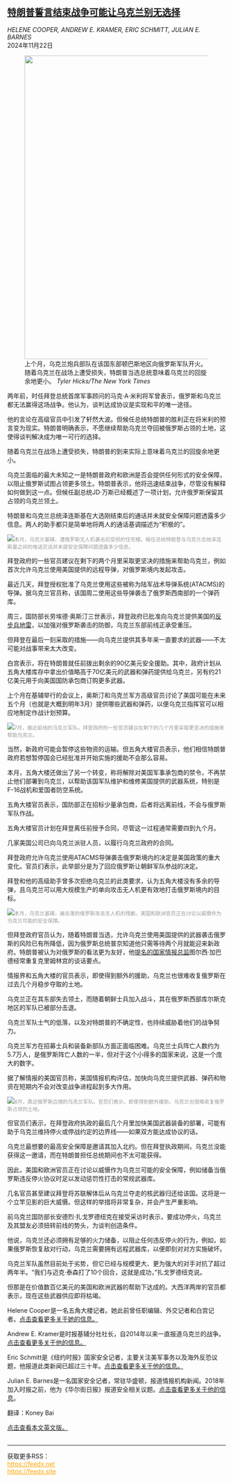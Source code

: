 <!--1732248422000-->
[特朗普誓言结束战争可能让乌克兰别无选择](https://cn.nytimes.com/world/20241122/trump-russia-ukraine-war/)
------

<address>HELENE COOPER, ANDREW E. KRAMER, ERIC SCHMITT, JULIAN E. BARNES</address><time pudate="2024-11-22 11:49:35" datetime="2024-11-22 11:49:35">2024年11月22日</time><figure><img src="https://images.weserv.nl/?url=static01.nyt.com/images/2024/11/21/multimedia/21dc-ukraine-military-vzjq/21dc-ukraine-military-vzjq-master1050.jpg" width="1050" height="700"><figcaption>上个月，乌克兰炮兵部队在该国东部顿巴斯地区向俄罗斯军队开火。随着乌克兰在战场上遭受损失，特朗普当选总统意味着乌克兰的回旋余地更小。 <cite>Tyler Hicks/The New York Times</cite></figcaption></figure><section><p>两年前，时任拜登总统首席军事顾问的马克·A·米利将军曾表示，俄罗斯和乌克兰都无法赢得这场战争。他认为，谈判达成协议是实现和平的唯一途径。</p><p>他的言论在高级官员中引发了轩然大波。但候任总统特朗普的胜利正在将米利的预言变为现实。特朗普明确表示，不愿继续帮助乌克兰夺回被俄罗斯占领的土地，这使得谈判解决成为唯一可行的选择。</p><p>随着乌克兰在战场上遭受损失，特朗普的到来实际上意味着乌克兰的回旋余地更小。</p><p>乌克兰面临的最大未知之一是特朗普政府和欧洲是否会提供任何形式的安全保障，以阻止俄罗斯试图占领更多领土。特朗普表示，他将迅速结束战争，尽管没有解释如何做到这一点。但候任副总统JD·万斯已经概述了一项计划，允许俄罗斯保留其占领的乌克兰领土。</p><p>特朗普和乌克兰总统泽连斯基在大选刚结束后的通话并未就安全保障问题透露多少信息。两人的助手都只是简单地将两人的通话基调描述为“积极的”。</p><p><img src="https://images.weserv.nl/?url=static01.nyt.com/images/2024/11/21/multimedia/21dc-ukraine-military2-lkmw/21dc-ukraine-military2-lkmw-master1050.jpg"><small style="color: #999;">本月，乌克兰基辅，遭俄罗斯无人机袭击后受损的住宅楼。候任总统特朗普与乌克兰总统泽连斯基之间的电话交谈并未就安全保障问题透露多少信息。</small></p><p>拜登政府的一些官员建议在剩下的两个月里采取更坚决的措施来帮助乌克兰，例如首次允许乌克兰使用美国提供的远程导弹，对俄罗斯境内发起攻击。</p><p>最近几天，拜登授权批准了乌克兰使用这些被称为陆军战术导弹系统(ATACMS)的导弹。据乌克兰官员称，该国周二使用这些导弹袭击了俄罗斯西南部的一个弹药库。</p><p>周三，国防部长劳埃德·奥斯汀三世表示，拜登政府已批准向乌克兰提供美国的<a href="https://www.nytimes.com/2024/11/20/world/europe/anti-personnel-land-mines-ukraine.html" title="Link: https://www.nytimes.com/2024/11/20/world/europe/anti-personnel-land-mines-ukraine.html">反步兵地雷</a>，以加强对俄罗斯袭击的防御，乌克兰东部前线正承受重压。</p><p>但拜登在最后一刻采取的措施——向乌克兰提供其多年来一直要求的武器——不太可能对战事带来太大改变。</p><p>白宫表示，将在特朗普就任前拨出剩余的90亿美元安全援助。其中，政府计划从五角大楼库存中拿出价值略高于70亿美元的武器和弹药提供给乌克兰，另有约21亿美元用于向美国国防承包商订购更多武器。</p><p>上个月在基辅举行的会议上，奥斯汀和乌克兰军方高级官员讨论了美国可能在未来五个月（也就是大概到明年3月）提供哪些武器和弹药，以便乌克兰指挥官可以相应地制定作战计划预算。</p><p><img src="https://images.weserv.nl/?url=static01.nyt.com/images/2024/11/21/multimedia/21dc-ukraine-military-mvfj/21dc-ukraine-military-mvfj-master1050.jpg"><small style="color: #999;">7月，接近前线的乌克兰军队。拜登政府的一些官员建议在剩下的几个月里采取更坚决的措施来帮助乌克兰。</small></p><p>当然，新政府可能会暂停这些物资的运输。但五角大楼官员表示，他们相信特朗普政府若想暂停国会已经批准并开始实施的援助不会那么容易。</p><p>本月，五角大楼还做出了另一个转变，称将解除对美国军事承包商的禁令，不再禁止他们部署到乌克兰，以帮助该国军队维护和维修美国提供的武器系统，特别是F-16战机和爱国者防空系统。</p><p>五角大楼官员表示，国防部正在招标少量承包商，后者将远离前线，不会与俄罗斯军队作战。</p><p>五角大楼官员计划在拜登离任前授予合同，尽管这一过程通常需要四到九个月。</p><p>几家美国公司已向乌克兰派驻人员，以履行乌克兰政府的合同。</p><p>拜登政府允许乌克兰使用ATACMS导弹袭击俄罗斯境内的决定是美国政策的重大变化。官员们表示，此举部分是为了回应俄罗斯让朝鲜军队参战的决定。</p><p>拜登和他的高级助手曾多次拒绝乌克兰的此类要求，认为五角大楼没有多余的导弹，且乌克兰可以用大规模生产的单向攻击无人机更有效地打击俄罗斯境内的目标。</p><p><img src="https://images.weserv.nl/?url=static01.nyt.com/images/2024/11/21/multimedia/21dc-ukraine-military4-ktcz/21dc-ukraine-military4-ktcz-master1050.jpg"><small style="color: #999;">本月，乌克兰基辅，被击落的俄罗斯攻击无人机的残骸。美国和欧洲官员正在讨论以威慑作为乌克兰可能的安全保障。</small></p><p>但拜登政府官员认为，随着特朗普当选，允许乌克兰使用美国提供的武器袭击俄罗斯的风险已有所降低，因为俄罗斯总统普京知道他只需等待两个月就能迎来新政府。特朗普被认为对俄罗斯的看法更为友好，他<a href="https://www.nytimes.com/2024/11/13/us/politics/trump-tulsi-gabbard-director-national-intelligence.html" title="Link: https://www.nytimes.com/2024/11/13/us/politics/trump-tulsi-gabbard-director-national-intelligence.html">提名的国家情报总监</a>图尔西·加巴德经常重复克里姆林宫的谈话要点。</p><p>情报界和五角大楼的官员表示，即使得到额外的援助，乌克兰也很难收复俄罗斯在过去几个月稳步夺取的土地。</p><p>乌克兰正在其东部失去领土，而随着朝鲜士兵加入战斗，其在俄罗斯西部库尔斯克地区的军队已被部分击退。</p><p>乌克兰军队士气的低落，以及对特朗普的不确定性，也持续威胁着他们的战争努力。</p><p>乌克兰军方在招募士兵和装备新部队方面正面临困难。乌克兰士兵阵亡人数约为5.7万人，是俄罗斯阵亡人数的一半，但对于这个小得多的国家来说，这是一个庞大的数字。</p><p>据了解情报的美国官员称，美国情报机构评估，加快向乌克兰提供武器、弹药和物资在短期内不会对改变战争进程起到多大作用。</p><p><img src="https://images.weserv.nl/?url=static01.nyt.com/images/2024/11/21/multimedia/21dc-ukraine-military5-gtwh/21dc-ukraine-military5-gtwh-master1050.jpg"><small style="color: #999;">8月，靠近俄罗斯边境的乌克兰军队。官员们表示，即使得到额外援助，乌克兰也很难收复俄罗斯占领的土地。</small></p><p>但官员们表示，在拜登政府执政的最后几个月里加快美国武器装备的部署，可能有助于乌克兰维持停火或停战约定的边界线——如果双方能达成协议的话。</p><p>乌克兰最想要的最高安全保障是邀请其加入北约。但在拜登执政期间，乌克兰没能获得这一邀请，而在特朗普担任总统期间也不太可能获得。</p><p>因此，美国和欧洲官员正在讨论以威慑作为乌克兰可能的安全保障，例如储备当俄罗斯违反停火协议时足以发动惩罚性打击的常规武器库。</p><p>几名官员甚至建议拜登将苏联解体后从乌克兰夺走的核武器归还给该国。这将是一个立竿见影的巨大威慑。但这样的举措将非常复杂，并会产生严重影响。</p><p>前乌克兰国防部长安德烈·扎戈罗德纽克在接受采访时表示，要成功停火，乌克兰及其盟友必须扭转前线的势头，为谈判创造条件。</p><p>他说，乌克兰还必须拥有足够的火力储备，以阻止任何违反停火的行为，例如，如果俄罗斯恢复敌对行动，乌克兰需要拥有远程武器库，以便即刻对对方实施破坏。</p><p>乌克兰军队虽然目前处于劣势，但它已经与规模更大、更为强大的对手对抗了超过两年半。“我们与迈克·泰森打了10个回合，这就是成功，”扎戈罗德纽克说。</p><p>但那是在价值数百亿美元的美国和欧洲武器的帮助下达成的。大西洋两岸的官员都表示，现在这些武器供应即将枯竭。</p></section><footer><p>Helene Cooper是一名五角大楼记者。她此前曾任职编辑、外交记者和白宫记者。<a rel="nofollow" target="_blank" href="https://www.nytimes.com/by/helene-cooper">点击查看更多关于她的信息。</a></p><p>Andrew E. Kramer是时报基辅分社社长，自2014年以来一直报道乌克兰的战争。<a rel="nofollow" target="_blank" href="https://www.nytimes.com/by/andrew-e-kramer">点击查看更多关于他的信息。</a></p><p>Eric Schmitt是《纽约时报》国家安全记者，主要关注美军事务以及海外反恐议题，他报道此类新闻已超过三十年。<a rel="nofollow" target="_blank" href="https://www.nytimes.com/by/eric-schmitt">点击查看更多关于他的信息。</a></p><p>Julian E. Barnes是一名国家安全记者，常驻华盛顿，报道情报机构新闻。2018年加入时报之前，他为《华尔街日报》报道安全相关议题。<a rel="nofollow" target="_blank" href="https://www.nytimes.com/by/julian-e-barnes">点击查看更多关于他的信息</a>。</p><p>翻译：Koney Bai</p><a rel="nofollow" target="_blank" href="https://www.nytimes.com/2024/11/21/us/politics/trump-russia-ukraine-war.html">点击查看本文英文版。</a></footer><br><hr><div>获取更多RSS：<br><a href="https://feedx.net" style="color:orange" target="_blank">https://feedx.net</a> <br><a href="https://feedx.site" style="color:orange" target="_blank">https://feedx.site</a><br></div>
